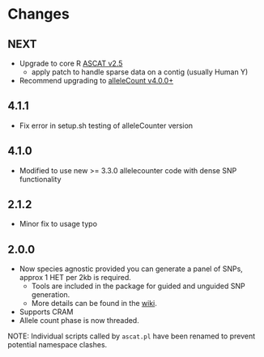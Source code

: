 # Changes

## NEXT

* Upgrade to core R [ASCAT v2.5](https://github.com/Crick-CancerGenomics/ascat/releases/tag/v2.5)
  * apply patch to handle sparse data on a contig (usually Human Y)
* Recommend upgrading to [alleleCount v4.0.0+](https://github.com/cancerit/alleleCount/releases)

## 4.1.1

* Fix error in setup.sh testing of alleleCounter version

## 4.1.0

* Modified to use new >= 3.3.0 allelecounter code with dense SNP functionality

## 2.1.2

* Minor fix to usage typo

## 2.0.0

* Now species agnostic provided you can generate a panel of SNPs, approx 1 HET per 2kb is required.
  * Tools are included in the package for guided and unguided SNP generation.
  * More details can be found in the [wiki](https://github.com/cancerit/ascatNgs/wiki).
* Supports CRAM
* Allele count phase is now threaded.

NOTE: Individual scripts called by `ascat.pl` have been renamed to prevent potential namespace clashes.
